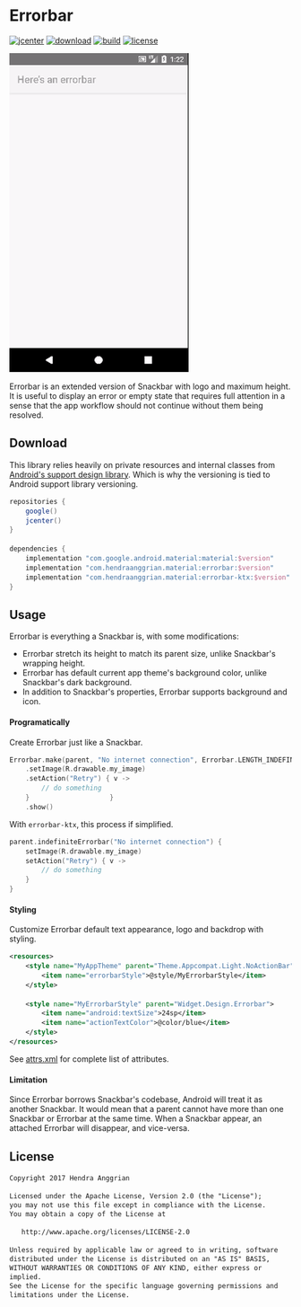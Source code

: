 Errorbar
========
[![jcenter](https://img.shields.io/badge/jcenter-material-brightgreen.svg)](https://bintray.com/hendraanggrian/material)
[![download](https://api.bintray.com/packages/hendraanggrian/material/errorbar/images/download.svg)](https://bintray.com/hendraanggrian/material/errorbar/_latestVersion)
[![build](https://travis-ci.com/hendraanggrian/errorbar.svg)](https://travis-ci.com/hendraanggrian/errorbar)
[![license](https://img.shields.io/badge/license-Apache%20License%202.0-blue.svg)](http://www.apache.org/licenses/LICENSE-2.0)

![demo][demo]

Errorbar is an extended version of Snackbar with logo and maximum height.
It is useful to display an error or empty state that requires full attention in a sense that the app workflow should not continue without them being resolved.

Download
--------
This library relies heavily on private resources and internal classes from [Android's support design library][design].
Which is why the versioning is tied to Android support library versioning.

```gradle
repositories {
    google()
    jcenter()
}

dependencies {
    implementation "com.google.android.material:material:$version"
    implementation "com.hendraanggrian.material:errorbar:$version"
    implementation "com.hendraanggrian.material:errorbar-ktx:$version" // optional Kotlin extensions
}
```

Usage
-----
Errorbar is everything a Snackbar is, with some modifications:
 * Errorbar stretch its height to match its parent size, unlike Snackbar's wrapping height.
 * Errorbar has default current app theme's background color, unlike Snackbar's dark background.
 * In addition to Snackbar's properties, Errorbar supports background and icon.

#### Programatically
Create Errorbar just like a Snackbar.

```kotlin
Errorbar.make(parent, "No internet connection", Errorbar.LENGTH_INDEFINITE)
    .setImage(R.drawable.my_image)
    .setAction("Retry") { v ->
        // do something
    }                    }
    .show()
```

With `errorbar-ktx`, this process if simplified.

```kotlin
parent.indefiniteErrorbar("No internet connection") {
    setImage(R.drawable.my_image)
    setAction("Retry") { v ->
        // do something
    }
}
```

#### Styling
Customize Errorbar default text appearance, logo and backdrop with styling.

```xml
<resources>
    <style name="MyAppTheme" parent="Theme.Appcompat.Light.NoActionBar">
        <item name="errorbarStyle">@style/MyErrorbarStyle</item>
    </style>

    <style name="MyErrorbarStyle" parent="Widget.Design.Errorbar">
        <item name="android:textSize">24sp</item>
        <item name="actionTextColor">@color/blue</item>
    </style>
</resources>
```

See [attrs.xml][attrs] for complete list of attributes.

#### Limitation
Since Errorbar borrows Snackbar's codebase, Android will treat it as another Snackbar.
It would mean that a parent cannot have more than one Snackbar or Errorbar at the same time.
When a Snackbar appear, an attached Errorbar will disappear, and vice-versa.

License
-------
    Copyright 2017 Hendra Anggrian

    Licensed under the Apache License, Version 2.0 (the "License");
    you may not use this file except in compliance with the License.
    You may obtain a copy of the License at

       http://www.apache.org/licenses/LICENSE-2.0

    Unless required by applicable law or agreed to in writing, software
    distributed under the License is distributed on an "AS IS" BASIS,
    WITHOUT WARRANTIES OR CONDITIONS OF ANY KIND, either express or implied.
    See the License for the specific language governing permissions and
    limitations under the License.

[demo]: /art/demo.gif
[attrs]: /errorbar/res/values/attrs.xml
[design]: https://github.com/android/platform_frameworks_support/tree/master/design
